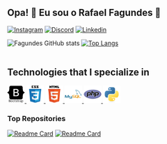 ## Opa! 👋 Eu sou o Rafael Fagundes 🦅

[![Instagram](https://img.shields.io/badge/Instagram-E4405F?style=for-the-badge&logo=instagram&logoColor=white)](https://www.instagram.com/2falcon.psy/)
[![Discord](https://img.shields.io/badge/Discord-7289DA?style=for-the-badge&logo=discord&logoColor=white)](http://discordapp.com/users/484477512001388545/)
[![Linkedin](https://img.shields.io/badge/LinkedIn-0077B5?style=for-the-badge&logo=linkedin&logoColor=white)](https://www.linkedin.com/in/rafael-fagundes-518974258/)

![Fagundes GitHub stats](https://github-readme-stats.vercel.app/api?username=FalconTFagundes&show_icons=true&theme=dracula)  [![Top Langs](https://github-readme-stats.vercel.app/api/top-langs/?username=FalconTFagundes&langs_count=4)](https://github.com/FalconTFagundes/FalconTFagundes)
<br><br>




## Technologies that I specialize in

<p align="left"> <a href="https://getbootstrap.com" target="_blank" rel="noreferrer"> <img src="https://raw.githubusercontent.com/devicons/devicon/master/icons/bootstrap/bootstrap-plain-wordmark.svg" alt="bootstrap" width="40" height="40"/> </a> <a href="https://www.w3schools.com/css/" target="_blank" rel="noreferrer"> <img src="https://raw.githubusercontent.com/devicons/devicon/master/icons/css3/css3-original-wordmark.svg" alt="css3" width="40" height="40"/> </a> <a href="https://www.w3.org/html/" target="_blank" rel="noreferrer"> <img src="https://raw.githubusercontent.com/devicons/devicon/master/icons/html5/html5-original-wordmark.svg" alt="html5" width="40" height="40"/> </a> <a href="https://www.mysql.com/" target="_blank" rel="noreferrer"> <img src="https://raw.githubusercontent.com/devicons/devicon/master/icons/mysql/mysql-original-wordmark.svg" alt="mysql" width="40" height="40"/> </a> <a href="https://www.php.net" target="_blank" rel="noreferrer"> <img src="https://raw.githubusercontent.com/devicons/devicon/master/icons/php/php-original.svg" alt="php" width="40" height="40"/> </a> <a href="https://www.python.org" target="_blank" rel="noreferrer"> <img src="https://raw.githubusercontent.com/devicons/devicon/master/icons/python/python-original.svg" alt="python" width="40" height="40"/> </a> </p>


<h3> Top Repositories </h3>

[![Readme Card](https://github-readme-stats.vercel.app/api/pin/?username=FalconTFagundes&repo=manual-do-desenvolvedor)](https://github.com/FalconTFagundes/manual-do-desenvolvedor.git) [![Readme Card](https://github-readme-stats.vercel.app/api/pin/?username=FalconTFagundes&repo=FalconTFagundes)](https://github.com/FalconTFagundes/FalconTFagundes)






